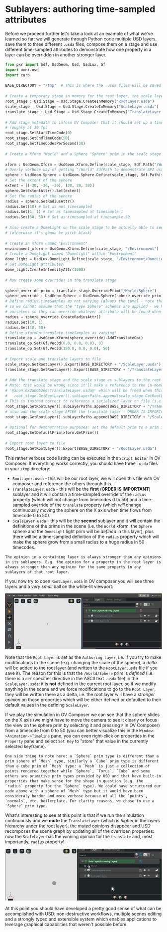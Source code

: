 # Sublayers: authoring time-sampled attributes

Before we proceed further let's take a look at an example of what we've learned so far: we will generate through Python code multiple USD layers, save them to three different `.usda` files, compose them on a stage and use different time-sampled attributes to demonstrate how one property in a layer can be overridden in another stronger layer.

```python
from pxr import Sdf, UsdGeom, Usd, UsdLux, Gf
import omni.usd
import carb

BASE_DIRECTORY = "/tmp"  # This is where the .usda files will be saved

# Create a temporary stage in memory for the root layer, the scale layer and the translate layer
root_stage : Usd.Stage = Usd.Stage.CreateInMemory("RootLayer.usda")
scale_stage : Usd.Stage = Usd.Stage.CreateInMemory("ScaleLayer.usda")
translate_stage : Usd.Stage = Usd.Stage.CreateInMemory("TranslateLayer.usda")

# Add stage metadata to inform OV Composer that it should set up a timeline from timecode 0 to timecode 50,
# roughly at 30 fps
root_stage.SetStartTimeCode(0)
root_stage.SetEndTimeCode(50)
root_stage.SetTimeCodesPerSecond(30)

# Create a Xform "World" and a Sphere "Sphere" prim in the scale stage

xform : UsdGeom.Xform = UsdGeom.Xform.Define(scale_stage, Sdf.Path("/World"))
# Overly verbose way of getting "/World" SdfPath to demonstrate API usage
sphere : UsdGeom.Sphere = UsdGeom.Sphere.Define(scale_stage, Sdf.Path(str(xform.GetPrim().GetPath()) + "/Sphere"))
# Set the extent of the sphere
extent = [(-30, -30, -30), (30, 30, 30)]
sphere.GetExtentAttr().Set(extent)
# Set the radius of the sphere
radius = sphere.GetRadiusAttr()
radius.Set(50) # Set as not timesampled
radius.Set(1, 1) # Set as timesampled at timesample 1
radius.Set(50, 50) # Set as timesampled at timesample 50

# Also create a DomeLight on the scale stage to be actually able to see the cube in OV Composer
# (otherwise it's gonna be pitch black)

# Create an Xform named "Environment"
environment_xform = UsdGeom.Xform.Define(scale_stage, "/Environment")
# Create a DomeLight named "DomeLight" within "Environment"
dome_light = UsdLux.DomeLight.Define(scale_stage, "/Environment/DomeLight")
# Set DomeLight attributes
dome_light.CreateIntensityAttr(1000)

# Now create some overrides in the translate stage

sphere_override_prim = translate_stage.OverridePrim("/World/Sphere")
sphere_override : UsdGeom.Sphere = UsdGeom.Sphere(sphere_override_prim) # Treat this as a UsdGeom.Sphere
# Define radius.timeSamples as not varying (always the same) - note that an override has no type
# so we cannot assume that the "type Sphere" schemas are applied - we have to create those attributes
# ourselves so they can override whatever attribute will be found when composing these layers
radius = sphere_override.CreateRadiusAttr()
radius.Set(10, 1)
radius.Set(10, 50)
# Define xformOp:translate.timeSamples as varying!
translate_op = UsdGeom.Xform(sphere_override).AddTranslateOp()
translate_op.Set(Gf.Vec3d(0.0, 0.0, 0.0), 0)
translate_op.Set(Gf.Vec3d(150.0, 0.0, 0.0), 50)

# Export scale and translate layers to file
scale_stage.GetRootLayer().Export(BASE_DIRECTORY + "/ScaleLayer.usda")
translate_stage.GetRootLayer().Export(BASE_DIRECTORY + "/TranslateLayer.usda")

# Add the translate stage and the scale stage as sublayers to the root layer in the root stage
# Note: this would be wrong since it'll make a reference to the in-memory anonymous layer
# '@anon:0x2a0052e0:TranslateLayer.usda@' which will be freed when this interpreter exits
#   root_stage.GetRootLayer().subLayerPaths.append(scale_stage.GetRootLayer().identifier)
# This is instead correct to reference a serialized layer on file (i.e. '@/tmp/TranslateLayer.usda@')
root_stage.GetRootLayer().subLayerPaths.append(BASE_DIRECTORY + "/TranslateLayer.usda")
# also add the scale stage AFTER the translate layer - ORDER IS IMPORTANT HERE!
root_stage.GetRootLayer().subLayerPaths.append(BASE_DIRECTORY + "/ScaleLayer.usda")

# Optional for demonstrative purposes: set the default prim to a prim in another layer
root_stage.SetDefaultPrim(xform.GetPrim())

# Export root layer to file
root_stage.GetRootLayer().Export(BASE_DIRECTORY + "/RootLayer.usda")
```

This rather verbose code listing can be executed in the `Script Editor` in OV Composer. If everything works correctly, you should have three `.usda` files in your `/tmp` directory:

* `RootLayer.usda` - this will be our root layer, we will open this file with OV composer and reference the others through this.
* `TranslateLayer.usda` - this will be the **first** (**ORDER IS IMPORTANT**) sublayer and it will contain a time-sampled override of the `radius` property (which will not change from timecodes 0 to 50) and a time-sampled override of the `translate` property (which _will_ change continuously moving the sphere on the X axis when time flows from timecode 0 to 50).
* `ScaleLayer.usda` - this will be the **second** sublayer and it will contain the definitions of the prims in the scene (i.e. the `World` xform, the `Sphere` sphere and the `DomeLight` light prim will be _defined_ in this layer), plus there will be a time-sampled definition of the `radius` property which will make the sphere grow from a small radius to a huge radius in 50 timecodes.

```admonish warn
The opinion in a containing layer is always stronger than any opinions in its sublayers. E.g. the opinion for a property in the root layer is always stronger than any opinion for the same property in any sublayers of that root layer.
```

If you now try to open `RootLayer.usda` in OV composer you will see three layers and a _very small_ ball on the white-lit viewport:

![](../images/chapter2/example_three_layers.png)

Note that the `Root Layer` is set as the `Authoring Layer`, i.e. if you try to make modifications to the scene (e.g. changing the scale of the sphere), a _delta_ will be added to the root layer (and written to the `RootLayer.usda` file if you save it). The reason for this is that the `/World/Sphere` prim is _defined_ (i.e. there is a `def` specifier directive in the ASCII text `.usda` file) in the `ScaleLayer.usda`: it is **not** defined in the current root layer, so if we modify anything in the scene and we force modifications to go to the `Root Layer`, they will be written there as a delta, i.e. the root layer will have a _stronger opinion_ on those properties which will be either defined or defaulted to their default values in the defining `ScaleLayer`.

If we play the simulation in OV Composer we can see that the sphere slides on the X axis (we might have to move the camera to see it clearly or focus the view on the sphere prim by selecting it and pressing `F` in OV Composer) from a timecode from 0 to 50 (you can better visualize this in the `Window->Animation->Timeline` pane, you can even right-click on properties in the `Property` pane and select `Set Key` to "store" that value in the currently selected keyframe).

```admonish tip
One side thing to note here: a `Sphere` prim type is different than a prim sphere of `Mesh` type, similarly a `Cube` prim type is different than a cube prim of `Mesh` type: a `Mesh` is just a collection of points rendered together while `Sphere`, `Torus`, `Cube` and some others are primitive prim types provided by USD and that have built-in properties that make sense for the shape in question (e.g. the `radius` property for the `Sphere` type). We could have structured our code above with a sphere of `Mesh` type but it would have been consideraly harder and more verbose because of all the `points`, `normals`, etc. boilerplate. For clarity reasons, we chose to use a `Sphere` prim type.
```

What's interesting to see at this point is that if we run the simulation continuously and we **mute** the `TranslateLayer` (which is _higher_ in the layers hierarchy under the root layer), the _muted_ opinions disappear and USD recomposes the scene graph by updating all of the overriden properties: now the `ScaleLayer` has the winning opinion for the `translate` and, most importantly, `radius` property!

![](../images/chapter2/muting_sublayer_example.gif)

At this point you should have developed a pretty good sense of what can be accomplished with USD: non-destructive workflows, multiple scenes editing and a strongly typed and extensible system which enables applications to leverage graphical capabilities that weren't possible before.
